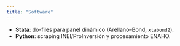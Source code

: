 ```yaml
---
title: "Software"
---
```


- **Stata**: do-files para panel dinámico (Arellano–Bond, `xtabond2`).
- **Python**: scraping INEI/ProInversión y procesamiento ENAHO.
